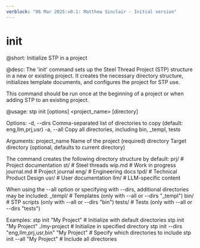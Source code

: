```yaml
---
verblock: "06 Mar 2025:v0.1: Matthew Sinclair - Initial version"
---
```

# init

@short:
Initialize STP in a project

@desc:
The 'init' command sets up the Steel Thread Project (STP) structure in a
new or existing project. It creates the necessary directory structure,
initializes template documents, and configures the project for STP use.

This command should be run once at the beginning of a project or when
adding STP to an existing project.

@usage:
stp init [options] <project_name> [directory]

Options:
  -d, --dirs    Comma-separated list of directories to copy (default: eng,llm,prj,usr)
  -a, --all     Copy all directories, including bin, _templ, tests

Arguments:
  project_name  Name of the project (required)
  directory     Target directory (optional, defaults to current directory)

The command creates the following directory structure by default:
  prj/                # Project documentation
    st/               # Steel threads
    wip.md            # Work in progress
    journal.md        # Project journal
  eng/                # Engineering docs
    tpd/              # Technical Product Design
  usr/                # User documentation
  llm/                # LLM-specific content

When using the --all option or specifying with --dirs, additional directories may be included:
  _templ/             # Templates (only with --all or --dirs "_templ")
  bin/                # STP scripts (only with --all or --dirs "bin")
  tests/              # Tests (only with --all or --dirs "tests")

Examples:
  stp init "My Project"                                # Initialize with default directories
  stp init "My Project" ./my-project                   # Initialize in specified directory
  stp init --dirs "eng,llm,prj,usr,bin" "My Project"   # Specify which directories to include
  stp init --all "My Project"                          # Include all directories
